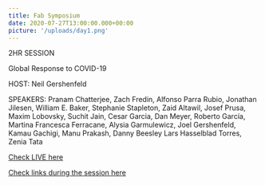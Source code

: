 ```yaml
---
title: Fab Symposium
date: 2020-07-27T13:00:00.000+00:00
picture: '/uploads/day1.png'
---
```


2HR SESSION


Global Response to COVID-19


HOST: Neil Gershenfeld 

SPEAKERS: Pranam Chatterjee, Zach Fredin, Alfonso Parra Rubio, Jonathan Jilesen, William E. Baker, Stephanie Stapleton, Zaid Altawil, Josef Prusa, Maxim Lobovsky, Suchit Jain, Cesar Garcia, Dan Meyer, Roberto García, Martina Francesca Ferracane, Alysia Garmulewicz, Joel Gershenfeld, Kamau Gachigi, Manu Prakash, Danny Beesley
Lars Hasselblad Torres, Zenia Tata

[Check LIVE here](https://youtu.be/1n7UnnqU5uE) 

[Check links during the session here](https://fabxlive.fabevent.org/response)

